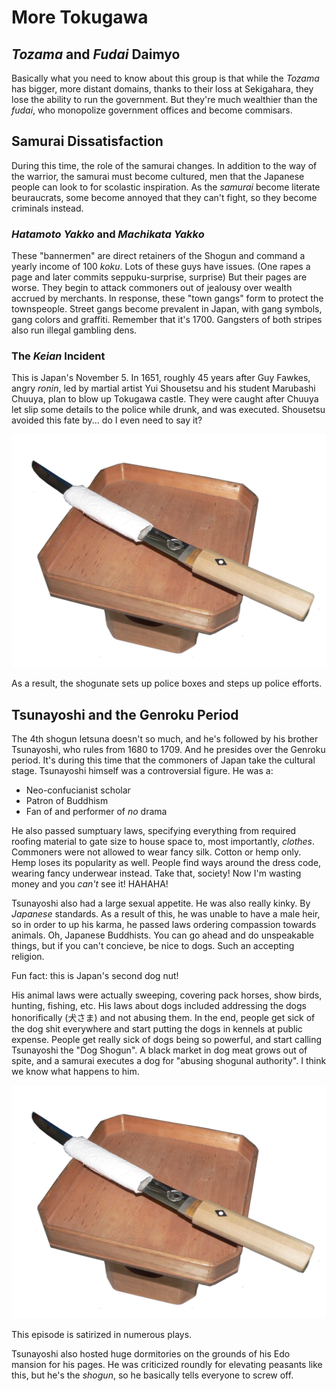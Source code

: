 # More Tokugawa

## *Tozama* and *Fudai* Daimyo

Basically what you need to know about this group is that while the *Tozama* has bigger, more distant domains, thanks to their loss at Sekigahara, they lose the ability to run the government. But they're much wealthier than the *fudai*, who monopolize government offices and become commisars.

## Samurai Dissatisfaction

During this time, the role of the samurai changes. In addition to the way of the warrior, the samurai must become cultured, men that the Japanese people can look to for scolastic inspiration. As the *samurai* become literate beuraucrats, some become annoyed that they can't fight, so they become criminals instead.

### *Hatamoto Yakko* and *Machikata Yakko*

These "bannermen" are direct retainers of the Shogun and command a yearly income of 100 *koku*. Lots of these guys have issues. (One rapes a page and later commits seppuku-surprise, surprise) But their pages are worse. They begin to attack commoners out of jealousy over wealth accrued by merchants. In response, these "town gangs" form to protect the townspeople. Street gangs become prevalent in Japan, with gang symbols, gang colors and graffiti. Remember that it's 1700. Gangsters of both stripes also run illegal gambling dens.

### The *Keian* Incident

This is Japan's November 5. In 1651, roughly 45 years after Guy Fawkes, angry *ronin*, led by martial artist Yui Shousetsu and his student Marubashi Chuuya, plan to blow up Tokugawa castle. They were caught after Chuuya let slip some details to the police while drunk, and was executed. Shousetsu avoided this fate by... do I even need to say it?

![Yep.](../res/tanto.jpg)

As a result, the shogunate sets up police boxes and steps up police efforts.

## Tsunayoshi and the Genroku Period

The 4th shogun Ietsuna doesn't so much, and he's followed by his brother Tsunayoshi, who rules from 1680 to 1709. And he presides over the Genroku period. It's during this time that the commoners of Japan take the cultural stage. Tsunayoshi himself was a controversial figure. He was a:

* Neo-confucianist scholar
* Patron of Buddhism
* Fan of and performer of *no* drama

He also passed sumptuary laws, specifying everything from required roofing material to gate size to house space to, most importantly, *clothes*. Commoners were not allowed to wear fancy silk. Cotton or hemp only. Hemp loses its popularity as well. People find ways around the dress code, wearing fancy underwear instead. Take that, society! Now I'm wasting money and you *can't* see it! HAHAHA!

Tsunayoshi also had a large sexual appetite. He was also really kinky. By *Japanese* standards. As a result of this, he was unable to have a male heir, so in order to up his karma, he passed laws ordering compassion towards animals. Oh, Japanese Buddhists. You can go ahead and do unspeakable things, but if you can't concieve, be nice to dogs. Such an accepting religion.

Fun fact: this is Japan's second dog nut!

His animal laws were actually sweeping, covering pack horses, show birds, hunting, fishing, etc. His laws about dogs included addressing the dogs honorifically (犬さま) and not abusing them. In the end, people get sick of the dog shit everywhere and start putting the dogs in kennels at public expense. People get really sick of dogs being so powerful, and start calling Tsunayoshi the "Dog Shogun". A black market in dog meat grows out of spite, and a samurai executes a dog for "abusing shogunal authority". I think we know what happens to him.

![Yep.](../res/tanto.jpg)

This episode is satirized in numerous plays.

Tsunayoshi also hosted huge dormitories on the grounds of his Edo mansion for his pages. He was criticized roundly for elevating peasants like this, but he's the *shogun*, so he basically tells everyone to screw off.
